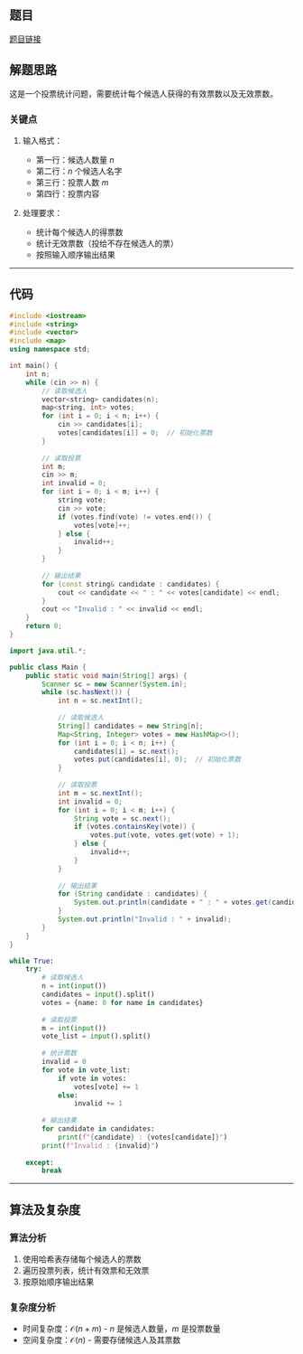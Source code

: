 ## 题目
[题目链接](https://www.nowcoder.com/practice/3350d379a5d44054b219de7af6708894?tpId=37&tqId=36918&sourceUrl=/exam/oj&channenl=wgithub&fromPut=wgithub)

## 解题思路

这是一个投票统计问题，需要统计每个候选人获得的有效票数以及无效票数。

### 关键点
1. 输入格式：
   - 第一行：候选人数量 $n$
   - 第二行：$n$ 个候选人名字
   - 第三行：投票人数 $m$
   - 第四行：投票内容

2. 处理要求：
   - 统计每个候选人的得票数
   - 统计无效票数（投给不存在候选人的票）
   - 按照输入顺序输出结果

---

## 代码

```cpp []
#include <iostream>
#include <string>
#include <vector>
#include <map>
using namespace std;

int main() {
    int n;
    while (cin >> n) {
        // 读取候选人
        vector<string> candidates(n);
        map<string, int> votes;
        for (int i = 0; i < n; i++) {
            cin >> candidates[i];
            votes[candidates[i]] = 0;  // 初始化票数
        }
        
        // 读取投票
        int m;
        cin >> m;
        int invalid = 0;
        for (int i = 0; i < m; i++) {
            string vote;
            cin >> vote;
            if (votes.find(vote) != votes.end()) {
                votes[vote]++;
            } else {
                invalid++;
            }
        }
        
        // 输出结果
        for (const string& candidate : candidates) {
            cout << candidate << " : " << votes[candidate] << endl;
        }
        cout << "Invalid : " << invalid << endl;
    }
    return 0;
}
```

```java []
import java.util.*;

public class Main {
    public static void main(String[] args) {
        Scanner sc = new Scanner(System.in);
        while (sc.hasNext()) {
            int n = sc.nextInt();
            
            // 读取候选人
            String[] candidates = new String[n];
            Map<String, Integer> votes = new HashMap<>();
            for (int i = 0; i < n; i++) {
                candidates[i] = sc.next();
                votes.put(candidates[i], 0);  // 初始化票数
            }
            
            // 读取投票
            int m = sc.nextInt();
            int invalid = 0;
            for (int i = 0; i < m; i++) {
                String vote = sc.next();
                if (votes.containsKey(vote)) {
                    votes.put(vote, votes.get(vote) + 1);
                } else {
                    invalid++;
                }
            }
            
            // 输出结果
            for (String candidate : candidates) {
                System.out.println(candidate + " : " + votes.get(candidate));
            }
            System.out.println("Invalid : " + invalid);
        }
    }
}
```

```python []
while True:
    try:
        # 读取候选人
        n = int(input())
        candidates = input().split()
        votes = {name: 0 for name in candidates}
        
        # 读取投票
        m = int(input())
        vote_list = input().split()
        
        # 统计票数
        invalid = 0
        for vote in vote_list:
            if vote in votes:
                votes[vote] += 1
            else:
                invalid += 1
        
        # 输出结果
        for candidate in candidates:
            print(f"{candidate} : {votes[candidate]}")
        print(f"Invalid : {invalid}")
        
    except:
        break
```

---

## 算法及复杂度

### 算法分析
1. 使用哈希表存储每个候选人的票数
2. 遍历投票列表，统计有效票和无效票
3. 按原始顺序输出结果

### 复杂度分析
- 时间复杂度：$\mathcal{O}(n + m)$ - $n$ 是候选人数量，$m$ 是投票数量
- 空间复杂度：$\mathcal{O}(n)$ - 需要存储候选人及其票数
